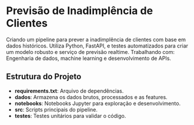 # Previsão de Inadimplência de Clientes

Criando um pipeline para prever a inadimplência de clientes com base em dados históricos. Utiliza Python, FastAPI, e testes automatizados para criar um modelo robusto e serviço de previsão realtime.
Trabalhando com: Engenharia de dados, machine learning e desenvolvimento de APIs. 

## Estrutura do Projeto

- **requirements.txt**: Arquivo de dependências.
- **dados**: Armazena os dados brutos, processados e as features.
- **notebooks**: Notebooks Jupyter para exploração e desenvolvimento.
- **src**: Scripts principais do pipeline.
- **testes**: Testes unitários para validar o código.
